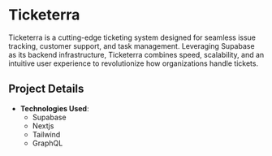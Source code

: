 # Ticketerra

Ticketerra is a cutting-edge ticketing system designed for seamless issue tracking, customer support, and task management. Leveraging Supabase as its backend infrastructure, Ticketerra combines speed, scalability, and an intuitive user experience to revolutionize how organizations handle tickets.


## Project Details

- **Technologies Used**:
  - Supabase
  - Nextjs
  - Tailwind
  - GraphQL